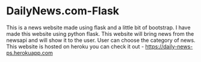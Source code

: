 # DailyNews.com-Flask
This is a news website made using flask and a little bit of bootstrap.
I have made this website using python flask. This website will bring news from the newsapi and will show it to the user.
User can choose the category of news.
This website is hosted on heroku you can check it out - https://daily-news-ps.herokuapp.com
